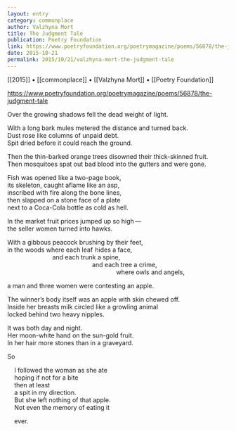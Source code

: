 ```yaml
---
layout: entry
category: commonplace
author: Valzhyna Mort
title: The Judgment Tale
publication: Poetry Foundation
link: https://www.poetryfoundation.org/poetrymagazine/poems/56878/the-judgment-tale
date: 2015-10-21
permalink: 2015/10/21/valzhyna-mort-the-judgment-tale
---
```


[[2015]] • [[commonplace]] • [[Valzhyna Mort]] • [[Poetry Foundation]]

https://www.poetryfoundation.org/poetrymagazine/poems/56878/the-judgment-tale

Over the growing shadows fell the dead weight of  light.

With a long bark mules metered the distance and turned back.
<br>Dust rose like columns of unpaid debt.
<br>Spit dried before it could reach the ground.

Then the thin-barked orange trees disowned their thick-skinned fruit.
<br>Then mosquitoes spat out bad blood into the gutters and were gone. 

Fish was opened like a two-page book,
<br>its skeleton, caught aflame like an asp,
<br>inscribed with fire along the bone lines,
<br>then slapped on a stone face of a plate 
<br>next to a Coca-Cola bottle as cold as hell.

In the market fruit prices jumped up so high — 
<br>the seller women turned into hawks.

With a gibbous peacock brushing by their feet,
<br>in the woods where each leaf  hides a face,
<br>                          and each trunk a spine,
<br>                                                 and each tree a crime,
<br>                                                               where owls and angels,

a man and three women were contesting an apple.

The winner’s body itself was an apple with skin chewed off.
<br>Inside her breasts milk circled like a growling animal
<br>locked behind two heavy nipples.

It was both day and night.
<br>Her moon-white hand on the sun-gold fruit.
<br>In her hair more stones than in a graveyard.

So

    I followed the woman as she ate
<br>    hoping if not for a bite
<br>    then at least
<br>    a spit in my direction.
<br>    But she left nothing of that apple.
<br>    Not even the memory of eating it

    ever.
